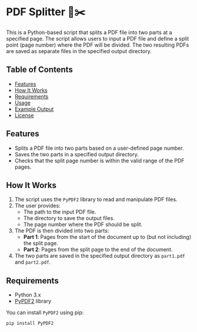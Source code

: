 # PDF Splitter 📄✂️

This is a Python-based script that splits a PDF file into two parts at a specified page. The script allows users to input a PDF file and define a split point (page number) where the PDF will be divided. The two resulting PDFs are saved as separate files in the specified output directory.

## Table of Contents
- [Features](#features)
- [How It Works](#how-it-works)
- [Requirements](#requirements)
- [Usage](#usage)
- [Example Output](#example-output)
- [License](#license)

## Features

- Splits a PDF file into two parts based on a user-defined page number.
- Saves the two parts in a specified output directory.
- Checks that the split page number is within the valid range of the PDF pages.

## How It Works

1. The script uses the `PyPDF2` library to read and manipulate PDF files.
2. The user provides:
   - The path to the input PDF file.
   - The directory to save the output files.
   - The page number where the PDF should be split.
3. The PDF is then divided into two parts:
   - **Part 1**: Pages from the start of the document up to (but not including) the split page.
   - **Part 2**: Pages from the split page to the end of the document.
4. The two parts are saved in the specified output directory as `part1.pdf` and `part2.pdf`.

## Requirements

- Python 3.x
- [PyPDF2](https://pypi.org/project/PyPDF2/) library

You can install `PyPDF2` using pip:
```bash
pip install PyPDF2
